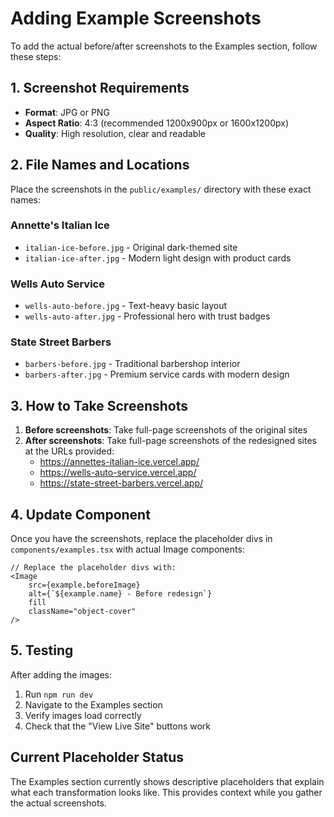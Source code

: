 # Adding Example Screenshots

To add the actual before/after screenshots to the Examples section, follow these steps:

## 1. Screenshot Requirements

- **Format**: JPG or PNG
- **Aspect Ratio**: 4:3 (recommended 1200x900px or 1600x1200px)
- **Quality**: High resolution, clear and readable

## 2. File Names and Locations

Place the screenshots in the `public/examples/` directory with these exact names:

### Annette's Italian Ice

- `italian-ice-before.jpg` - Original dark-themed site
- `italian-ice-after.jpg` - Modern light design with product cards

### Wells Auto Service

- `wells-auto-before.jpg` - Text-heavy basic layout
- `wells-auto-after.jpg` - Professional hero with trust badges

### State Street Barbers

- `barbers-before.jpg` - Traditional barbershop interior
- `barbers-after.jpg` - Premium service cards with modern design

## 3. How to Take Screenshots

1. **Before screenshots**: Take full-page screenshots of the original sites
2. **After screenshots**: Take full-page screenshots of the redesigned sites at the URLs provided:
   - https://annettes-italian-ice.vercel.app/
   - https://wells-auto-service.vercel.app/
   - https://state-street-barbers.vercel.app/

## 4. Update Component

Once you have the screenshots, replace the placeholder divs in `components/examples.tsx` with actual Image components:

```tsx
// Replace the placeholder divs with:
<Image
	src={example.beforeImage}
	alt={`${example.name} - Before redesign`}
	fill
	className="object-cover"
/>
```

## 5. Testing

After adding the images:

1. Run `npm run dev`
2. Navigate to the Examples section
3. Verify images load correctly
4. Check that the "View Live Site" buttons work

## Current Placeholder Status

The Examples section currently shows descriptive placeholders that explain what each transformation looks like. This provides context while you gather the actual screenshots.
